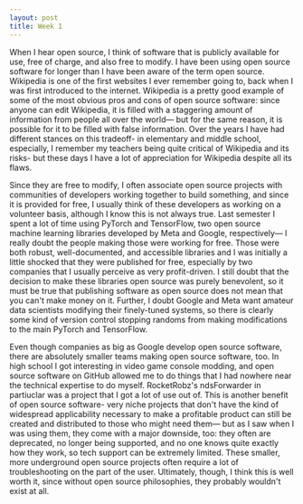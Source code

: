 ```yaml
---
layout: post
title: Week 1
---
```




When I hear open source, I think of software that is publicly available for use, free of charge, and also free to modify. I have been using open source software for longer than I have been aware of the term open source. Wikipedia is one of the first websites I ever remember going to, back when I was first introduced to the internet. Wikipedia is a pretty good example of some of the most obvious pros and cons of open source software: since anyone can edit Wikipedia, it is filled with a staggering amount of information from people all over the world— but for the same reason, it is possible for it to be filled with false information. Over the years I have had different stances on this tradeoff- in elementary and middle school, especially, I remember my teachers being quite critical of Wikipedia and its risks- but these days I have a lot of appreciation for Wikipedia despite all its flaws.

Since they are free to modify, I often associate open source projects with communities of developers working together to build something, and since it is provided for free, I usually think of these developers as working on a volunteer basis, although I know this is not always true. Last semester I spent a lot of time using PyTorch and TensorFlow, two open source machine learning libraries developed by Meta and Google, respectively— I really doubt the people making those were working for free. Those were both robust, well-documented, and accessible libraries and I was initially a little shocked that they were published for free, especially by two companies that I usually perceive as very profit-driven. I still doubt that the decision to make these libraries open source was purely benevolent, so it must be true that publishing software as open source does not mean that you can't make money on it. Further, I doubt Google and Meta want amateur data scientists modifying their finely-tuned systems, so there is clearly some kind of version control stopping randoms from making modifications to the main PyTorch and TensorFlow.

Even though companies as big as Google develop open source software, there are absolutely smaller teams making open source software, too. In high school I got interesting in video game console modding, and open source software on GitHub allowed me to do things that I had nowhere near the technical expertise to do myself. RocketRobz's ndsForwarder in partiuclar was a project that I got a lot of use out of. This is another benefit of open source software- very niche projects that don't have the kind of widespread applicability necessary to make a profitable product can still be created and distributed to those who might need them— but as I saw when I was using them, they come with a major downside, too: they often are deprecated, no longer being supported, and no one knows quite exactly how they work, so tech support can be extremely limited. These smaller, more underground open source projects often require a lot of troubleshooting on the part of the user. Ultimately, though, I think this is well worth it, since without open source philosophies, they probably wouldn't exist at all.